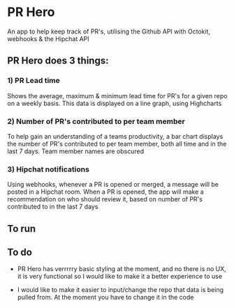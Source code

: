 # PR Hero

An app to help keep track of PR's, utilising the Github API with Octokit, webhooks & the Hipchat API

## PR Hero does 3 things:

### 1) PR Lead time

Shows the average, maximum & minimum lead time for PR's for a given repo on a weekly basis. This data is displayed on a line graph, using Highcharts

### 2) Number of PR's contributed to per team member

To help gain an understanding of a teams productivity, a bar chart displays the number of PR's contributed to per team member, both all time and in the last 7 days. Team member names are obscured

### 3)  Hipchat notifications

Using webhooks, whenever a PR is opened or merged, a message will be posted in a Hipchat room. When a PR is opened, the app will make a recommendation on who should review it, based on number of PR's contributed to in the last 7 days

## To run

## To do

- PR Hero has verrrrry basic styling at the moment, and no there is no UX, it is very functional so I would like to make it a better experience to use

- I would like to make it easier to input/change the repo that data is being pulled from. At the moment you have to change it in the code
